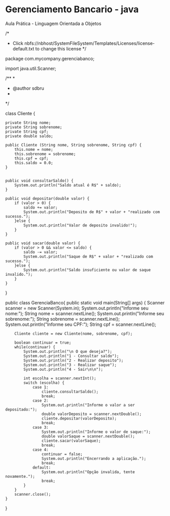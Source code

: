 # Gerenciamento Bancario - java
Aula Prática - Linguagem Orientada a Objetos

/*
 * Click nbfs://nbhost/SystemFileSystem/Templates/Licenses/license-default.txt to change this license
 */

package com.mycompany.gerenciabanco;

import java.util.Scanner;

/**
 *
 * @author sdbru
 * 
 */

class Cliente {

    private String nome;
    private String sobrenome;
    private String cpf;
    private double saldo;
    
    public Cliente (String nome, String sobrenome, String cpf) {
        this.nome = nome;
        this.sobrenome = sobrenome;
        this.cpf = cpf;
        this.saldo = 0.0;
    }
    
    
    public void consultarSaldo() {
        System.out.println("Saldo atual é R$" + saldo);
    }
    
    public void depositar(double valor) {
        if (valor > 0) {
            saldo += valor;
            System.out.println("Deposito de R$" + valor + "realizado com sucesso.");
        }else {
            System.out.println("Valor de deposito invalido!");
        }
    }
    
    public void sacar(double valor) {
        if (valor > 0 && valor <= saldo) {
            saldo -= valor;
            System.out.println("Saque de R$" + valor + "realizado com sucesso.");
        }else {
            System.out.println("Saldo insuficiente ou valor de saque invalido.");
        }
    }
}




public class GerenciaBanco{
    public static void main(String[] args) {
        Scanner scanner = new Scanner(System.in);
        System.out.println("Informe seu nome:");
        String nome = scanner.nextLine();
        System.out.println("Informe seu sobrenome:");
        String sobrenome = scanner.nextLine();
        System.out.println("Informe seu CPF:");
        String cpf = scanner.nextLine();
        
        Cliente cliente = new Cliente(nome, sobrenome, cpf);
        
        boolean continuar = true;
        while(continuar) {
            System.out.println("\n O que deseja?");
            System.out.println("1 - Consultar saldo");
            System.out.println("2 - Realizar deposito");
            System.out.println("3 - Realizar saque");
            System.out.println("4 - Sair\n\n");
            
            int escolha = scanner.nextInt();
            switch (escolha) {
                case 1:
                    cliente.consultarSaldo();
                    break;
                case 2:
                    System.out.println("Informe o valor a ser depositado:");
                    double valorDeposito = scanner.nextDouble();
                    cliente.depositar(valorDeposito);
                    break;
                case 3:
                    System.out.println("Informe o valor de saque:");
                    double valorSaque = scanner.nextDouble();
                    cliente.sacar(valorSaque);
                    break;
                case 4: 
                    continuar = false;
                    System.out.println("Encerrando a aplicação.");
                    break;
                default:
                    System.out.println("Opção invalida, tente novamente.");
                    break;
            }
        }
        scanner.close();
    }
}
